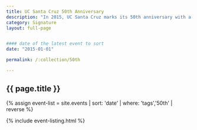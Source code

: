 ```yaml
---
title: UC Santa Cruz 50th Anniversary
description: "In 2015, UC Santa Cruz marks its 50th anniversary with a variety of events, including exhibits of iconic art and photographs, special activities, and a series of events in the fall that will celebrate the campus's roots, demonstrate its growth, and showcase its future."
category: Signature
layout: full-page


#### date of the latest event to sort
date: "2015-01-01"

permalink: /:collection/50th

---
```

<section id="main-content">
<div class="grid-container large">
<section class="heading">
<h2 class="underline">{{ page.title }}</h2>
</section>

<div class="events-card-list fade-out-siblings">
{% assign event-list = site.events | sort: 'date' | where: 'tags','50th' | reverse %}

{% include event-listing.html %}
